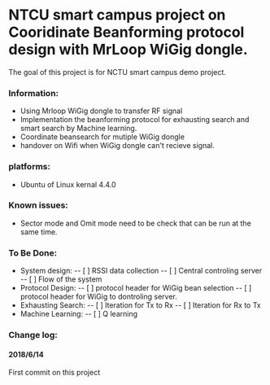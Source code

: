 # NTCU smart campus project on Cooridinate Beanforming protocol design with MrLoop WiGig dongle.

The goal of this project is for NCTU smart campus demo project.

### Information:
- Using Mrloop WiGig dongle to transfer RF signal
- Implementation the beanforming protocol for exhausting search and smart search by Machine learning.
- Coordinate beansearch for mutiple WiGig dongle
- handover on Wifi when WiGig dongle can't recieve signal.

### platforms:
- Ubuntu of Linux kernal 4.4.0

### Known issues:
- Sector mode and Omit mode need to be check that can be run at the same time.

### To Be Done:
- System design:
-- [ ] RSSI data collection
-- [ ] Central controling server
-- [ ] Flow of the system
- Protocol Design:
-- [ ] protocol header for WiGig bean selection
-- [ ] protocol header for WiGig to dontroling server.
- Exhausting Search:
-- [ ] Iteration for Tx to Rx
-- [ ] Iteration for Rx to Tx
- Machine Learning:
-- [ ] Q learning

### Change log:

#### 2018/6/14
First commit on this project
